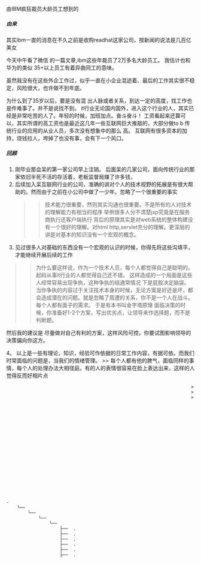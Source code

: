  由IBM疯狂裁员大龄员工想到的


    
     
#####   由来
其实ibm一直的消息在不久之前是收购readhat这家公司，按新闻的说法是几百亿美女

今天中午看了微信 的一篇文章,ibm这些年裁员了2万多名大龄员工。
我估计也和华为的类似 35+以上员工有着异曲同工的意味。
 
虽然我没有在这些外企工作过，似乎一直在小企业混迹着、最后的工作其实很不稳定，风险很大，也许做不到年底。

为什么到了35岁以后，要是没有混 出人脉或者关系，到达一定的高度，找工作也是件难事了。并不是说找不到。
it行业无论国内国外，进入这个行业的人，其实已经是非常吃苦的人了。年轻的时候，加班加点。奋斗奋斗！
工资看起来还算可以，其实所谓的高工资也是最近这几年一些互联网巨大推敲的，大部分做to b 传统行业的应用的从业人员，多次没有想象中的那么 高。
互联网有很多资本的加持，烧钱拉人，垮掉了也没有事，会有下一个风口。

##### 回顾 #####
1. 刚毕业那会呆的第一家公司早上注销。
   后面呆的几家公司，面向传统行业的那家依旧半死不活的存活着，老板监督局赚了许多钱，
2. 后续加入呆互联网行业的公司，准确的讲对个人的技术视野的拓展是有很大帮助的。然而由于之前在小公司中做了一少年。忽略了一个很重要的事实
   >> 技术能力很重要，然则其实沟通也很重要。不是所有的人对技术 的理解能力有相当的程序
   举例很多人分不清楚jsp究竟是在服务商执行还客户端执行
   背后的原理其实是对web系统的整体构建没有一个很好的理解。对html http,servlet充分的理解。更深层的讲是对基本的知识没有一个宏观的概念。
3.  见过很多人对基础的东西没有一个宏观的认识的时候，你得先将这些沟填平，才能继续开展后续的工作
   >> 为什么要这样说，作为一个技术人员，每个人都觉得自己是聪明的。起码从事it行业的人都觉得自己还不错。
   >> 这样造成的一个局面是这些人经常容易出现争执，这种争执的结通常情况 下是屁股决定脑袋。
   >> 当你争执的内容过于关注技术本身的时候，无论方案是好还是坏，都会造成潜在的问题。就是忽略了周遭的关系，你不是一个人在战斗。每个人都有面子的需求。
   于是有本书叫金字塔原理 面临决策的时候，你准备好1-2个方案，写出优劣点，让领导来作选择题，而不是判断题。
   
   然后我的建议是 尽量做对自己有利的方案，这样风险可控。你要试图影响领导的决策偏向你这方。
   
4。 以上是一些有理论，知识，经验可作依据的日常工作内容，有据可依。而我们时常面临的问题是，当我们的情绪管理。
    >> 每个人都有他的脾气，面临同样的事情，每个人的处理办法大相径庭。有的人的表情很容易在脸上表达出来，这样的人觉得反而好相片点
    
    
    
    
   
                                                                         >
                                                                         >
                                                                         >
 

 

 

 
 

 
 
 
 

 
 

 

    -  
        └──  
            └──  
                └──  
                    └──  
                        ├──  . 
                        ├──  . 
                        ├──  . 
                        ├──  . 
                        ├──  . 
                        ├──  . 
                     
        
 
       
 
      
 ```java
 
 
        
```  
 

###   

 
    
    
 
 

  
  
 
 



























